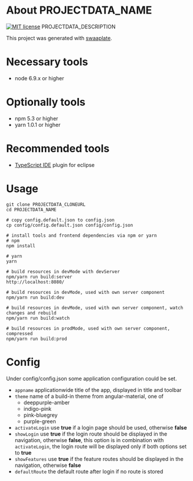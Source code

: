# About PROJECTDATA_NAME
[![MIT license](https://img.shields.io/badge/license-MIT-blue.svg)](./LICENSE.md)
PROJECTDATA_DESCRIPTION

This project was generated with [swaaplate](https://github.com/inpercima/swaaplate).

# Necessary tools
* node 6.9.x or higher

# Optionally tools
* npm 5.3 or higher
* yarn 1.0.1 or higher

# Recommended tools
* [TypeScript IDE](https://marketplace.eclipse.org/content/typescript-ide) plugin for eclipse

# Usage

```
git clone PROJECTDATA_CLONEURL
cd PROJECTDATA_NAME

# copy config.default.json to config.json
cp config/config.default.json config/config.json

# install tools and frontend dependencies via npm or yarn
# npm
npm install

# yarn
yarn

# build resources in devMode with devServer
npm/yarn run build:server
http://localhost:8080/

# build resources in devMode, used with own server component
npm/yarn run build:dev

# build resources in devMode, used with own server component, watch changes and rebuild
npm/yarn run build:watch

# build resources in prodMode, used with own server component, compressed
npm/yarn run build:prod
```

# Config
Under config/config.json some application configuration could be set.

* `appname` applicationwide title of the app, displayed in title and toolbar
* `theme` name of a build-in theme from angular-material, one of
  * deeppurple-amber
  * indigo-pink
  * pink-bluegrey
  * purple-green
* `activateLogin` use **true** if a login page should be used, otherwise **false**
* `showLogin` use **true** if the login route should be displayed in the navigation, otherwise **false**, this option is in combination
with `activateLogin`, the login route will be displayed only if both options set to **true**
* `showFeatures` use **true** if the feature routes should be displayed in the navigation, otherwise **false**
* `defaultRoute` the default route after login if no route is stored
